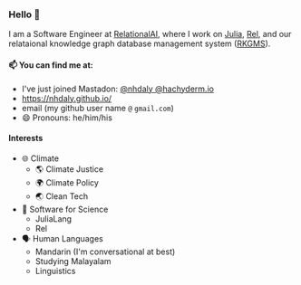 ### Hello 👋

I am a Software Engineer at [RelationalAI](http://relational.ai), where I work on [Julia](julialang.org), [Rel](https://docs.relational.ai/rel/), and our relataional knowledge graph database management system ([RKGMS](https://docs.relational.ai/rkgms)).

#### 📫 You can find me at:
- I've just joined Mastadon: <a rel="me" href="https://hachyderm.io/@nhdaly">@nhdaly @hachyderm.io</a>
- https://nhdaly.github.io/
- email (my github user name `@` `gmail.com`)
- 😄 Pronouns: he/him/his

#### Interests
- 🌐 Climate
    - 🌎 Climate Justice
    - 🌍 Climate Policy
    - 🌏 Clean Tech
- 🧪 Software for Science
    - JuliaLang
    - Rel
- 🗣 Human Languages
    - Mandarin (I'm conversational at best)
    - Studying Malayalam
    - Linguistics


<!--
**NHDaly/NHDaly** is a ✨ _special_ ✨ repository because its `README.md` (this file) appears on your GitHub profile.

Here are some ideas to get you started:

- 🔭 I’m currently working on ...
- 🌱 I’m currently learning ...
- 👯 I’m looking to collaborate on ...
- 🤔 I’m looking for help with ...
- 💬 Ask me about ...
- 📫 How to reach me: ...
- 😄 Pronouns: ...
- ⚡ Fun fact: ...
-->
